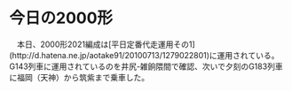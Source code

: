 # 今日の2000形

<div class="section">　本日、2000形2021編成は[平日定番代走運用その1](http://d.hatena.ne.jp/aotake91/20100713/1279022801)に運用されている。G143列車に運用されているのを井尻-雑餉隈間で確認、次いで夕刻のG183列車に福岡（天神）から筑紫まで乗車した。</div>